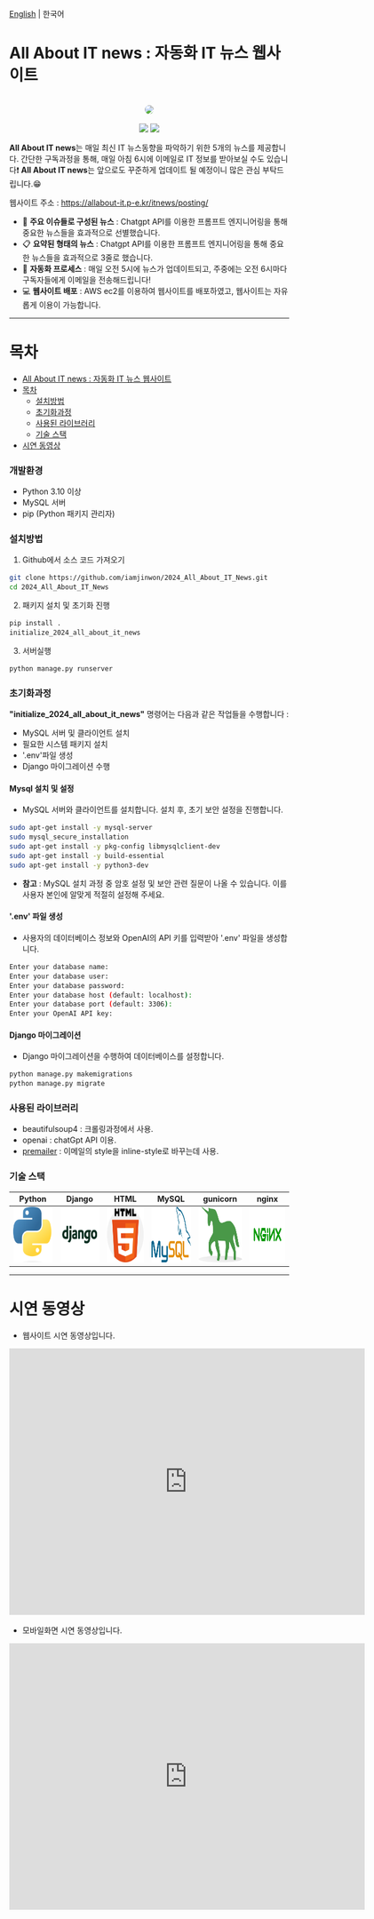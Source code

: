 [English](README.md) | 한국어
# All About IT news : 자동화 IT 뉴스 웹사이트

<div align="center">
  <br>
  <img src="https://i.ibb.co/BtYZ3yx/DALL-E-2024-06-27-22-48-57-Create-a-wide-logo-for-a-website-named-ALL-ABOUT-IT-NEWS-The-logo-should.webp" style="border-radius:15px;">
  <br>


![](https://img.shields.io/badge/language-Python-b44dff.svg)
![](https://img.shields.io/badge/Database-mySQL-4479A1.svg)

</div>

**All About IT news**는 매일 최신 IT 뉴스동향을 파악하기 위한 5개의 뉴스를 제공합니다. 간단한 구독과정을 통해, 매일 아침 6시에 이메일로 IT 정보를 받아보실 수도 있습니다❗️
**All About IT news**는 앞으로도 꾸준하게 업데이트 될 예정이니 많은 관심 부탁드립니다.😁

웹사이트 주소 : https://allabout-it.p-e.kr/itnews/posting/

- 📢 <b>주요 이슈들로 구성된 뉴스</b> : Chatgpt API를 이용한 프롬프트 엔지니어링을 통해 중요한 뉴스들을 효과적으로 선별했습니다.
- 📋 <b>요약된 형태의 뉴스</b> : Chatgpt API를 이용한 프롬프트 엔지니어링을 통해 중요한 뉴스들을 효과적으로 3줄로 했습니다.
- 🤖 <b>자동화 프로세스</b> : 매일 오전 5시에 뉴스가 업데이트되고, 주중에는 오전 6시마다 구독자들에게 이메일을 전송해드립니다!
- 💻 <b>웹사이트 배포</b> : AWS ec2를 이용하여 웹사이트를 배포하였고, 웹사이트는 자유롭게 이용이 가능합니다.
----

목차
=================
- [All About IT news : 자동화 IT 뉴스 웹사이트](#All-About-IT-news-:-자동화-IT-뉴스-웹사이트)
- [목차](#목차)
  - [설치방법](#설치방법)
  - [초기화과정](#초기화과정)
  - [사용된 라이브러리](#사용된-라이브러리)
  - [기술 스택](#기술-스택)
- [시연 동영상](#시연-동영상)

### 개발환경
- Python 3.10 이상
- MySQL 서버
- pip (Python 패키지 관리자)

### 설치방법

1. Github에서 소스 코드 가져오기
```bash
git clone https://github.com/iamjinwon/2024_All_About_IT_News.git
cd 2024_All_About_IT_News
```

2. 패키지 설치 및 초기화 진행
```bash
pip install .
initialize_2024_all_about_it_news
```

3. 서버실행
```bash
python manage.py runserver
```

### 초기화과정
**"initialize_2024_all_about_it_news"** 명령어는 다음과 같은 작업들을 수행합니다 :
- MySQL 서버 및 클라이언트 설치
- 필요한 시스템 패키지 설치
- '.env'파일 생성
- Django 마이그레이션 수행

#### Mysql 설치 및 설정
- MySQL 서버와 클라이언트를 설치합니다. 설치 후, 초기 보안 설정을 진행합니다.
```bash
sudo apt-get install -y mysql-server
sudo mysql_secure_installation
sudo apt-get install -y pkg-config libmysqlclient-dev
sudo apt-get install -y build-essential
sudo apt-get install -y python3-dev
```
- **참고** : MySQL 설치 과정 중 암호 설정 및 보안 관련 질문이 나올 수 있습니다. 이를 사용자 본인에 알맞게 적절히 설정해 주세요.

#### '.env' 파일 생성
- 사용자의 데이터베이스 정보와 OpenAI의 API 키를 입력받아 '.env' 파일을 생성합니다.
```bash
Enter your database name: 
Enter your database user: 
Enter your database password: 
Enter your database host (default: localhost): 
Enter your database port (default: 3306): 
Enter your OpenAI API key: 
```

#### Django 마이그레이션
- Django 마이그레이션을 수행하여 데이터베이스를 설정합니다.
```bash
python manage.py makemigrations
python manage.py migrate
```

### 사용된 라이브러리
- beautifulsoup4 : 크롤링과정에서 사용.
- openai : chatGpt API 이용.
- [premailer](https://github.com/peterbe/premailer) : 이메일의 style을 inline-style로 바꾸는데 사용.

### 기술 스택

| Python | Django | HTML | MySQL | gunicorn | nginx | 
| :--------: | :--------: | :------: | :------: | :------: | :------: |
| <img src="images/python.png" width="100" height="100"> | <img src="images/django.png" width="100" height="100"> | <img src="images/html.png" width="100" height="100"> | <img src="images/mysql.png" width="100" height="100"> | <img src="images/gunicorn.png" width="100" height="100"> | <img src="images/nginx.png" width="100" height="100"> |

----

# 시연 동영상
- 웹사이트 시연 동영상입니다.

<iframe width="640" height="480" src="https://www.youtube.com/embed/Ln7eNZMW1_o" frameborder="0" allow="accelerometer; autoplay; encrypted-media; gyroscope; picture-in-picture" allowfullscreen></iframe>

- 모바일화면 시연 동영상입니다.

<iframe width="640" height="480" src="https://www.youtube.com/embed/e-iwb_qZJoU" frameborder="0" allow="accelerometer; autoplay; encrypted-media; gyroscope; picture-in-picture" allowfullscreen></iframe>